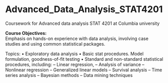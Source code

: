 # Advanced_Data_Analysis_STAT4201
Coursework for Advanced data analysis STAT 4201 at Columbia university 

**Course Objectives:** <br />
Emphasis on hands-on experience with data analysis, involving case studies and using common statistical packages.


Topics: 
•  Exploratory data analysis
•  Basic stat procedures. Model formulation, goodness-of-fit testing
•  Standard and non-standard statistical procedures, including:  –  Linear regression,  –  Analysis of variance
   –  Nonlinear regression
   –  Generalized linear models –  Survival analysis
   –  Time series analysis
   –  Bayesian methods
   –  Data mining techniques
